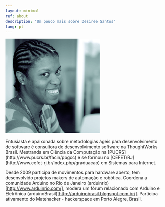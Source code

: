 ```yaml
---
layout: minimal
ref: about
description: "Um pouco mais sobre Desiree Santos"
lang: pt
---
```


<img itemprop="image" class="img-rounded" src="/assets/img/blog-author.png" alt="Desiree Santos">



<p>Entusiasta e apaixonada sobre metodologias ágeis para desenvolvimento de software é consultora de desenvolvimento software na ThoughtWorks Brasil. Mestranda em Ciência da Computação na [PUCRS](http://www.pucrs.br/facin/ppgcc) e se formou no [CEFET/RJ](http://www.cefet-rj.br/index.php/graduacao) em Sistemas para Internet.

Desde 2009 participa de movimentos para hardware aberto, tem desenvolvido projetos makers de automação e robótica. Coordena a comunidade Arduino no Rio de Janeiro (arduinrio)[http://www.arduinrio.com/], modera um fórum relacionado com Arduino e Eletrônica (arduinoBrasil)[http://arduinobrasil.blogspot.com.br/]. Participa ativamento do Matehacker - hackerspace em Porto Alegre, Brasil.</p>

